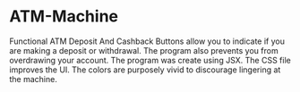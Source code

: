 # ATM-Machine
Functional ATM Deposit And Cashback Buttons allow you to indicate if you are making a deposit or withdrawal.
The program also prevents you from overdrawing your account. The program was create using JSX.
The CSS file improves the UI. The colors are purposely vivid to discourage lingering at the machine.
